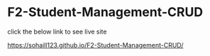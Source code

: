 # F2-Student-Management-CRUD

click the below link to see live site

https://sohaill123.github.io/F2-Student-Management-CRUD/
